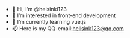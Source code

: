 - 👋 Hi, I’m @helsinki123
- 👀 I’m interested in front-end development
- 🌱 I’m currently learning vue.js
- 📫 Here is my QQ-email:hellsink123@qq.com

<!---
Helsink-z/Helsink-z is a ✨ special ✨ repository because its `README.md` (this file) appears on your GitHub profile.
You can click the Preview link to take a look at your changes.
--->
